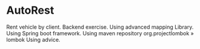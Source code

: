 # AutoRest
Rent vehicle by client.
Backend exercise.
Using advanced mapping Library.
Using Spring boot framework.
Using maven repository org.projectlombok » lombok
Using advice.
